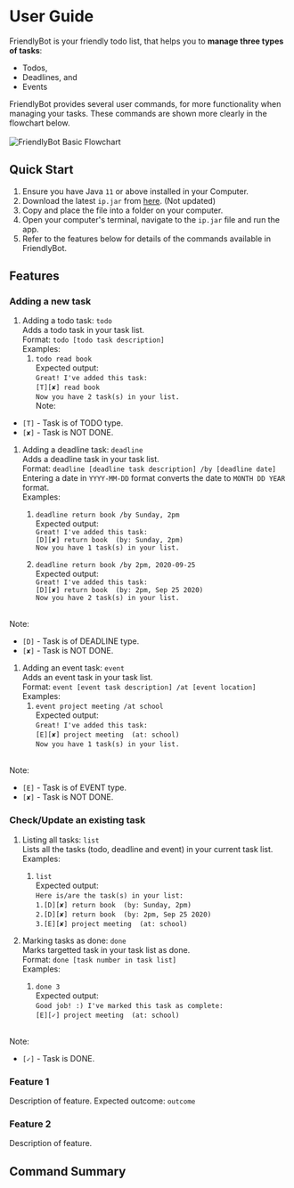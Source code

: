 # User Guide

FriendlyBot is your friendly todo list, that helps you to **manage three types of tasks**:
* Todos,
* Deadlines, and
* Events

FriendlyBot provides several user commands, for more functionality when managing your tasks.
These commands are shown more clearly in the flowchart below.
<br><br>![FriendlyBot Basic Flowchart](https://github.com/elizabethcwt/ip/commit/25d3f2a5c9006f885a93c4ff70e6efeaec0be217)

## Quick Start
1. Ensure you have Java `11` or above installed in your Computer.
1. Download the latest `ip.jar` from [here](https://github.com/elizabethcwt/ip/releases/tag/A-Jar). (Not updated)
1. Copy and place the file into a folder on your computer.
1. Open your computer's terminal, navigate to the `ip.jar` file and run the app.
1. Refer to the features below for details of the commands available in FriendlyBot.

## Features
### Adding a new task
1. Adding a todo task: `todo`
<br>Adds a todo task in your task list.
<br>Format: `todo [todo task description]`
<br>Examples: <br>
    1. `todo read book`
    <br>Expected output:
    <br>`Great! I've added this task:`
    <br>`[T][✘] read book`
    <br>`Now you have 2 task(s) in your list.`
<br>Note:
* `[T]` - Task is of TODO type.
* `[✘]` - Task is NOT DONE.
   
1. Adding a deadline task: `deadline`
<br>Adds a deadline task in your task list.
<br>Format: `deadline [deadline task description] /by [deadline date]`
<br>Entering a date in `YYYY-MM-DD` format converts the date to `MONTH DD YEAR` format.
<br>Examples: <br>
    1. `deadline return book /by Sunday, 2pm`
    <br>Expected output:
    <br>`Great! I've added this task:`
    <br>`[D][✘] return book  (by: Sunday, 2pm)`
    <br>`Now you have 1 task(s) in your list.`
    
    1. `deadline return book /by 2pm, 2020-09-25`
    <br>Expected output:
    <br>`Great! I've added this task:`
    <br>`[D][✘] return book  (by: 2pm, Sep 25 2020)`
    <br>`Now you have 2 task(s) in your list.`
		
<br>Note:
* `[D]` - Task is of DEADLINE type.
* `[✘]` - Task is NOT DONE.

1. Adding an event task: `event`
<br>Adds an event task in your task list.
<br>Format: `event [event task description] /at [event location]`
<br>Examples: <br>
    1. `event project meeting /at school`
    <br>Expected output:
    <br>`Great! I've added this task:`
    <br>`[E][✘] project meeting  (at: school)`
    <br>`Now you have 1 task(s) in your list.`
		
<br>Note:
* `[E]` - Task is of EVENT type.
* `[✘]` - Task is NOT DONE.
   
### Check/Update an existing task
1. Listing all tasks: `list`
<br>Lists all the tasks (todo, deadline and event) in your current task list.
<br>Examples: <br>
	1. `list`
	<br>Expected output:
	<br>`Here is/are the task(s) in your list:`
	<br>`1.[D][✘] return book  (by: Sunday, 2pm)`
	<br>`2.[D][✘] return book  (by: 2pm, Sep 25 2020)`
	<br>`3.[E][✘] project meeting  (at: school)`

1. Marking tasks as done: `done`
<br>Marks targetted task in your task list as done.
<br>Format: `done [task number in task list]`
<br>Examples: <br>
	1. `done 3`
	<br>Expected output:
	<br>`Good job! :) I've marked this task as complete:`
	<br>`[E][✓] project meeting  (at: school)`
	
<br>Note:
* `[✓]` - Task is DONE.

### Feature 1 
Description of feature.
Expected outcome:
`outcome`

### Feature 2
Description of feature.

## Command Summary

